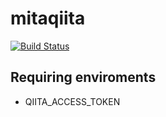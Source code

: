 mitaqiita
====

[![Build Status](https://travis-ci.org/progre/mitaqiita.svg?branch=master)](https://travis-ci.org/progre/mitaqiita)


Requiring enviroments
----

* QIITA_ACCESS_TOKEN
